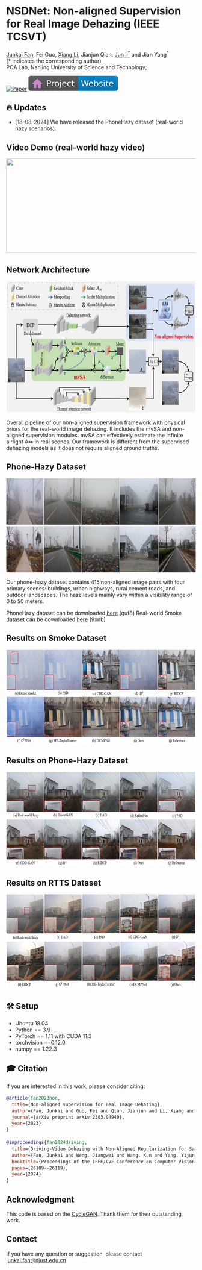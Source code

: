 # NSDNet: Non-aligned Supervision for Real Image Dehazing (IEEE TCSVT)

[Junkai Fan](https://fanjunkai1.github.io/), Fei Guo, [Xiang Li](http://implus.github.io/), Jianjun Qian, [Jun li<sup>*</sup>](https://sites.google.com/view/junlineu/) and Jian Yang<sup>*</sup> <br>
(\* indicates the corresponding author)<br>
PCA Lab, Nanjing University of Science and Technology;

[![Paper](https://img.shields.io/badge/arXiv-PDF-b31b1b)](https://arxiv.org/pdf/2303.04940v4.pdf)
[![Website](figs/badge-website.svg)](https://fanjunkai1.github.io/projectpage/NSDNet/index.html)

## :fire: Updates
- [18-08-2024] We have released the PhoneHazy dataset (real-world hazy scenarios).


## Video Demo (real-world hazy video)

<img src = "figs/demo.gif" width='700' height='250'>


## Network Architecture

<img src = "figs/framework.png" width='700' height='350'>

Overall pipeline of our non-aligned supervision framework with physical priors for the real-world image dehazing. It includes the mvSA and non-aligned supervision modules. mvSA can effectively estimate the infinite airlight A∞ in real scenes. 
Our framework is different from the supervised dehazing models as it does not require aligned ground truths.



## Phone-Hazy Dataset

<img src = "figs/phone-hazy.png" width='700' height='250'>

Our phone-hazy dataset contains 415 non-aligned image pairs with four primary scenes: buildings, urban highways, rural cement roads, and outdoor landscapes. The haze levels mainly vary within a visibility range of 0 to 50 meters.

PhoneHazy dataset can be downloaded [here](https://pan.baidu.com/s/1_rtValqX4JkNZ5_fd22NFg) (quf8)
Real-world Smoke dataset can be downloaded [here](https://pan.baidu.com/s/1mdEeO1mYy5IqpBx_IyLXpQ) (9xnb)

## Results on Smoke Dataset

<img src = "figs/smoke_results.png" width='700' height='250'>

## Results on Phone-Hazy Dataset

<img src = "figs/phone-hazy_results.png" width='700' height='250'>

## Results on RTTS Dataset

<img src = "figs/RTTS_results.png" width='700' height='250'>


## 🛠️ Setup
- Ubuntu 18.04
- Python == 3.9
- PyTorch == 1.11 with CUDA 11.3
- torchvision ==0.12.0
- numpy == 1.22.3

## 🎓 Citation
If you are interested in this work, please consider citing:

```bibtex
@article{fan2023non,
  title={Non-aligned supervision for Real Image Dehazing},
  author={Fan, Junkai and Guo, Fei and Qian, Jianjun and Li, Xiang and Li, Jun and Yang, Jian},
  journal={arXiv preprint arXiv:2303.04940},
  year={2023}
}

@inproceedings{fan2024driving,
  title={Driving-Video Dehazing with Non-Aligned Regularization for Safety Assistance},
  author={Fan, Junkai and Weng, Jiangwei and Wang, Kun and Yang, Yijun and Qian, Jianjun and Li, Jun and Yang, Jian},
  booktitle={Proceedings of the IEEE/CVF Conference on Computer Vision and Pattern Recognition},
  pages={26109--26119},
  year={2024}
}
```

## Acknowledgment
This code is based on the [CycleGAN](https://github.com/junyanz/pytorch-CycleGAN-and-pix2pix). Thank them for their outstanding work.

## Contact
If you have any question or suggestion, please contact junkai.fan@njust.edu.cn.
